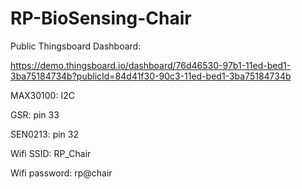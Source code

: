 # RP-BioSensing-Chair

Public Thingsboard Dashboard:

https://demo.thingsboard.io/dashboard/76d46530-97b1-11ed-bed1-3ba75184734b?publicId=84d41f30-90c3-11ed-bed1-3ba75184734b

MAX30100: I2C

GSR: pin 33

SEN0213: pin 32

Wifi SSID: RP_Chair

Wifi password: rp@chair
